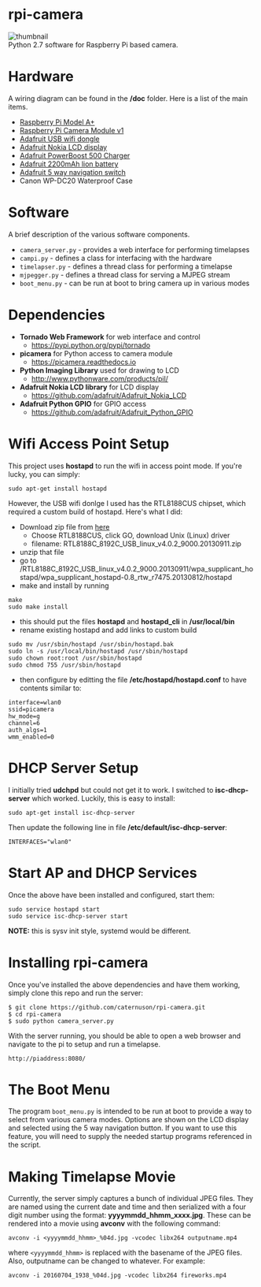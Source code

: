 # rpi-camera
![thumbnail](http://caternuson.github.io/rpi-camera/static/rpi-camera-thumb.jpg)<br/>
Python 2.7 software for Raspberry Pi based camera.

# Hardware
A wiring diagram can be found in the **/doc** folder. Here is a list of the
main items.
* [Raspberry Pi Model A+](https://www.raspberrypi.org/products/model-a-plus/)
* [Raspberry Pi Camera Module v1](https://www.raspberrypi.org/products/camera-module/)
* [Adafruit USB wifi dongle](https://www.adafruit.com/products/814)
* [Adafruit Nokia LCD display](https://www.adafruit.com/products/338)
* [Adafruit PowerBoost 500 Charger](https://www.adafruit.com/products/1944)
* [Adafruit 2200mAh lion battery](https://www.adafruit.com/products/1781)
* [Adafruit 5 way navigation switch](https://www.adafruit.com/products/504)
* Canon WP-DC20 Waterproof Case

# Software
A brief description of the various software components.
* ```camera_server.py``` - provides a web interface for performing timelapses
* ```campi.py``` - defines a class for interfacing with the hardware
* ```timelapser.py``` - defines a thread class for performing a timelapse
* ```mjpegger.py``` - defines a thread class for serving a MJPEG stream
* ```boot_menu.py``` - can be run at boot to bring camera up in various modes

# Dependencies
* **Tornado Web Framework** for web interface and control
    * https://pypi.python.org/pypi/tornado
* **picamera** for Python access to camera module
    * https://picamera.readthedocs.io
* **Python Imaging Library** used for drawing to LCD
    * http://www.pythonware.com/products/pil/
* **Adafruit Nokia LCD library** for LCD display
    * https://github.com/adafruit/Adafruit_Nokia_LCD
* **Adafruit Python GPIO** for GPIO access
    * https://github.com/adafruit/Adafruit_Python_GPIO

# Wifi Access Point Setup
This project uses **hostapd** to run the wifi in access point mode. If you're
lucky, you can simply:
```
sudo apt-get install hostapd
```
However, the USB wifi donlge I used has the RTL8188CUS chipset, which required a custom
build of hostapd. Here's what I did:
* Download zip file from [here](http://www.realtek.com.tw/downloads/downloadsView.aspx?Langid=1&PNid=21&PFid=48&Level=5&Conn=4&DownTypeID=3&GetDown=false)
    * Choose RTL8188CUS, click GO, download Unix (Linux) driver
    * filename: RTL8188C_8192C_USB_linux_v4.0.2_9000.20130911.zip
* unzip that file
* go to  /RTL8188C_8192C_USB_linux_v4.0.2_9000.20130911/wpa_supplicant_hostapd/wpa_supplicant_hostapd-0.8_rtw_r7475.20130812/hostapd
* make and install by running
```
make
sudo make install
```
* this should put the files **hostapd** and **hostapd_cli** in **/usr/local/bin**
* rename existing hostapd and add links to custom build
```
sudo mv /usr/sbin/hostapd /usr/sbin/hostapd.bak 
sudo ln -s /usr/local/bin/hostapd /usr/sbin/hostapd 
sudo chown root:root /usr/sbin/hostapd 
sudo chmod 755 /usr/sbin/hostapd
```
* then configure by editting the file **/etc/hostapd/hostapd.conf** to have
contents similar to:
```
interface=wlan0
ssid=picamera
hw_mode=g
channel=6
auth_algs=1
wmm_enabled=0
```

# DHCP Server Setup
I initially tried **udchpd** but could not get it to work. I switched to
**isc-dhcp-server** which worked. Luckily, this is easy to install:
```
sudo apt-get install isc-dhcp-server
```
Then update the following line in file **/etc/default/isc-dhcp-server**:
```
INTERFACES="wlan0"
```

# Start AP and DHCP Services
Once the above have been installed and configured, start them:
```
sudo service hostapd start
sudo service isc-dhcp-server start
```
**NOTE:** this is sysv init style, systemd would be different.

# Installing rpi-camera
Once you've installed the above dependencies and have them working,
simply clone this repo and run the server:
```
$ git clone https://github.com/caternuson/rpi-camera.git
$ cd rpi-camera
$ sudo python camera_server.py
```
With the server running, you should be able to open a web browser and navigate
to the pi to setup and run a timelapse.
```
http://piaddress:8080/
```
# The Boot Menu
The program ```boot_menu.py``` is intended to be run at boot to provide a way
to select from various camera modes. Options are shown on the LCD display
and selected using the 5 way navigation button. If you want to use this feature,
you will need to supply the needed startup programs referenced in the script.

# Making Timelapse Movie
Currently, the server simply captures a bunch of individual JPEG files. They
are named using the current date and time and then serialized with a four
digit number using the format: **yyyymmdd_hhmm_xxxx.jpg**. These can
be rendered into a movie using **avconv** with the following command:
```
avconv -i <yyyymmdd_hhmm>_%04d.jpg -vcodec libx264 outputname.mp4
```
where ```<yyyymmdd_hhmm>``` is replaced with the basename of the JPEG files. Also,
outputname can be changed to whatever. For example:
```
avconv -i 20160704_1938_%04d.jpg -vcodec libx264 fireworks.mp4
```